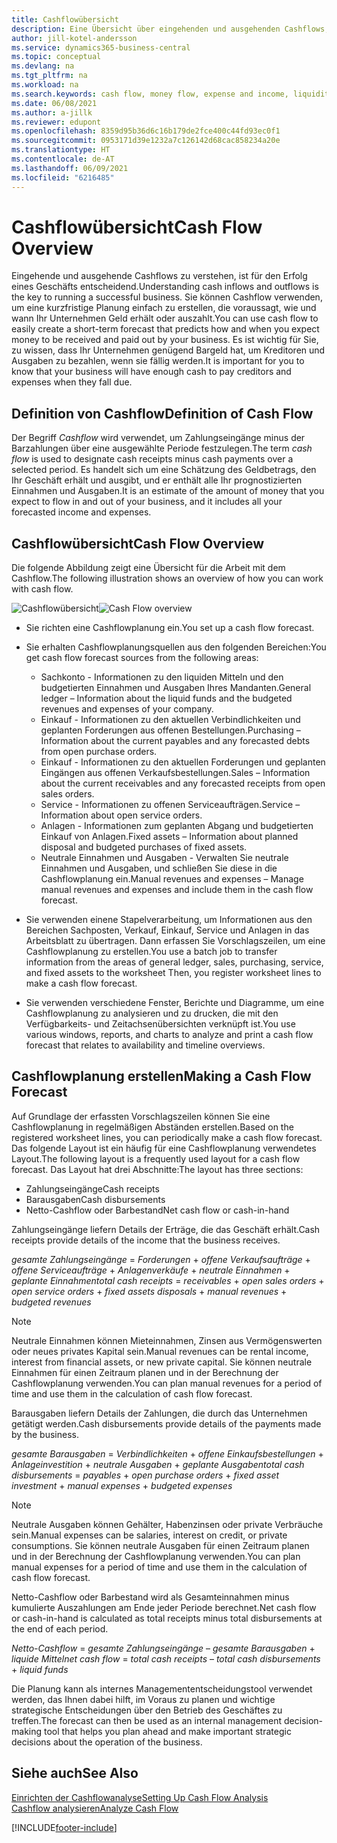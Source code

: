```yaml
---
title: Cashflowübersicht
description: Eine Übersicht über eingehenden und ausgehenden Cashflows, um den Erhalt und die Auszahlung von Geld vorherzusagen.
author: jill-kotel-andersson
ms.service: dynamics365-business-central
ms.topic: conceptual
ms.devlang: na
ms.tgt_pltfrm: na
ms.workload: na
ms.search.keywords: cash flow, money flow, expense and income, liquidity, cash receipts minus cash payments
ms.date: 06/08/2021
ms.author: a-jillk
ms.reviewer: edupont
ms.openlocfilehash: 8359d95b36d6c16b179de2fce400c44fd93ec0f1
ms.sourcegitcommit: 0953171d39e1232a7c126142d68cac858234a20e
ms.translationtype: HT
ms.contentlocale: de-AT
ms.lasthandoff: 06/09/2021
ms.locfileid: "6216485"
---
```

# <a name="cash-flow-overview"></a><span data-ttu-id="ba88d-103">Cashflowübersicht</span><span class="sxs-lookup"><span data-stu-id="ba88d-103">Cash Flow Overview</span></span>

<span data-ttu-id="ba88d-104">Eingehende und ausgehende Cashflows zu verstehen, ist für den Erfolg eines Geschäfts entscheidend.</span><span class="sxs-lookup"><span data-stu-id="ba88d-104">Understanding cash inflows and outflows is the key to running a successful business.</span></span> <span data-ttu-id="ba88d-105">Sie können Cashflow verwenden, um eine kurzfristige Planung einfach zu erstellen, die voraussagt, wie und wann Ihr Unternehmen Geld erhält oder auszahlt.</span><span class="sxs-lookup"><span data-stu-id="ba88d-105">You can use cash flow to easily create a short-term forecast that predicts how and when you expect money to be received and paid out by your business.</span></span> <span data-ttu-id="ba88d-106">Es ist wichtig für Sie, zu wissen, dass Ihr Unternehmen genügend Bargeld hat, um Kreditoren und Ausgaben zu bezahlen, wenn sie fällig werden.</span><span class="sxs-lookup"><span data-stu-id="ba88d-106">It is important for you to know that your business will have enough cash to pay creditors and expenses when they fall due.</span></span>

## <a name="definition-of-cash-flow"></a><span data-ttu-id="ba88d-107">Definition von Cashflow</span><span class="sxs-lookup"><span data-stu-id="ba88d-107">Definition of Cash Flow</span></span>

<span data-ttu-id="ba88d-108">Der Begriff *Cashflow* wird verwendet, um Zahlungseingänge minus der Barzahlungen über eine ausgewählte Periode festzulegen.</span><span class="sxs-lookup"><span data-stu-id="ba88d-108">The term *cash flow* is used to designate cash receipts minus cash payments over a selected period.</span></span> <span data-ttu-id="ba88d-109">Es handelt sich um eine Schätzung des Geldbetrags, den Ihr Geschäft erhält und ausgibt, und er enthält alle Ihr prognostizierten Einnahmen und Ausgaben.</span><span class="sxs-lookup"><span data-stu-id="ba88d-109">It is an estimate of the amount of money that you expect to flow in and out of your business, and it includes all your forecasted income and expenses.</span></span>

## <a name="cash-flow-overview"></a><span data-ttu-id="ba88d-110">Cashflowübersicht</span><span class="sxs-lookup"><span data-stu-id="ba88d-110">Cash Flow Overview</span></span>

<span data-ttu-id="ba88d-111">Die folgende Abbildung zeigt eine Übersicht für die Arbeit mit dem Cashflow.</span><span class="sxs-lookup"><span data-stu-id="ba88d-111">The following illustration shows an overview of how you can work with cash flow.</span></span>

<span data-ttu-id="ba88d-112">![Cashflowübersicht](media/finance_cash_flow_overview.png "Cashflowübersicht")</span><span class="sxs-lookup"><span data-stu-id="ba88d-112">![Cash Flow overview](media/finance_cash_flow_overview.png "Cash Flow overview")</span></span>

- <span data-ttu-id="ba88d-113">Sie richten eine Cashflowplanung ein.</span><span class="sxs-lookup"><span data-stu-id="ba88d-113">You set up a cash flow forecast.</span></span>  

- <span data-ttu-id="ba88d-114">Sie erhalten Cashflowplanungsquellen aus den folgenden Bereichen:</span><span class="sxs-lookup"><span data-stu-id="ba88d-114">You get cash flow forecast sources from the following areas:</span></span>  

  - <span data-ttu-id="ba88d-115">Sachkonto - Informationen zu den liquiden Mitteln und den budgetierten Einnahmen und Ausgaben Ihres Mandanten.</span><span class="sxs-lookup"><span data-stu-id="ba88d-115">General ledger – Information about the liquid funds and the budgeted revenues and expenses of your company.</span></span>  
  - <span data-ttu-id="ba88d-116">Einkauf - Informationen zu den aktuellen Verbindlichkeiten und geplanten Forderungen aus offenen Bestellungen.</span><span class="sxs-lookup"><span data-stu-id="ba88d-116">Purchasing – Information about the current payables and any forecasted debts from open purchase orders.</span></span>  
  - <span data-ttu-id="ba88d-117">Einkauf - Informationen zu den aktuellen Forderungen und geplanten Eingängen aus offenen Verkaufsbestellungen.</span><span class="sxs-lookup"><span data-stu-id="ba88d-117">Sales – Information about the current receivables and any forecasted receipts from open sales orders.</span></span>  
  - <span data-ttu-id="ba88d-118">Service - Informationen zu offenen Serviceaufträgen.</span><span class="sxs-lookup"><span data-stu-id="ba88d-118">Service – Information about open service orders.</span></span>  
  - <span data-ttu-id="ba88d-119">Anlagen - Informationen zum geplanten Abgang und budgetierten Einkauf von Anlagen.</span><span class="sxs-lookup"><span data-stu-id="ba88d-119">Fixed assets – Information about planned disposal and budgeted purchases of fixed assets.</span></span>  
  - <span data-ttu-id="ba88d-120">Neutrale Einnahmen und Ausgaben - Verwalten Sie neutrale Einnahmen und Ausgaben, und schließen Sie diese in die Cashflowplanung ein.</span><span class="sxs-lookup"><span data-stu-id="ba88d-120">Manual revenues and expenses – Manage manual revenues and expenses and include them in the cash flow forecast.</span></span>  
- <span data-ttu-id="ba88d-121">Sie verwenden einene Stapelverarbeitung, um Informationen aus den Bereichen Sachposten, Verkauf, Einkauf, Service und Anlagen in das Arbeitsblatt zu übertragen. Dann erfassen Sie Vorschlagszeilen, um eine Cashflowplanung zu erstellen.</span><span class="sxs-lookup"><span data-stu-id="ba88d-121">You use a batch job to transfer information from the areas of general ledger, sales, purchasing, service, and fixed assets to the worksheet Then, you register worksheet lines to make a cash flow forecast.</span></span>  
- <span data-ttu-id="ba88d-122">Sie verwenden verschiedene Fenster, Berichte und Diagramme, um eine Cashflowplanung zu analysieren und zu drucken, die mit den Verfügbarkeits- und Zeitachsenübersichten verknüpft ist.</span><span class="sxs-lookup"><span data-stu-id="ba88d-122">You use various windows, reports, and charts to analyze and print a cash flow forecast that relates to availability and timeline overviews.</span></span>  

## <a name="making-a-cash-flow-forecast"></a><span data-ttu-id="ba88d-123">Cashflowplanung erstellen</span><span class="sxs-lookup"><span data-stu-id="ba88d-123">Making a Cash Flow Forecast</span></span>

<span data-ttu-id="ba88d-124">Auf Grundlage der erfassten Vorschlagszeilen können Sie eine Cashflowplanung in regelmäßigen Abständen erstellen.</span><span class="sxs-lookup"><span data-stu-id="ba88d-124">Based on the registered worksheet lines, you can periodically make a cash flow forecast.</span></span> <span data-ttu-id="ba88d-125">Das folgende Layout ist ein häufig für eine Cashflowplanung verwendetes Layout.</span><span class="sxs-lookup"><span data-stu-id="ba88d-125">The following layout is a frequently used layout for a cash flow forecast.</span></span> <span data-ttu-id="ba88d-126">Das Layout hat drei Abschnitte:</span><span class="sxs-lookup"><span data-stu-id="ba88d-126">The layout has three sections:</span></span>

  - <span data-ttu-id="ba88d-127">Zahlungseingänge</span><span class="sxs-lookup"><span data-stu-id="ba88d-127">Cash receipts</span></span>  
  - <span data-ttu-id="ba88d-128">Barausgaben</span><span class="sxs-lookup"><span data-stu-id="ba88d-128">Cash disbursements</span></span>  
  - <span data-ttu-id="ba88d-129">Netto-Cashflow oder Barbestand</span><span class="sxs-lookup"><span data-stu-id="ba88d-129">Net cash flow or cash-in-hand</span></span>  

<span data-ttu-id="ba88d-130">Zahlungseingänge liefern Details der Erträge, die das Geschäft erhält.</span><span class="sxs-lookup"><span data-stu-id="ba88d-130">Cash receipts provide details of the income that the business receives.</span></span>

<span data-ttu-id="ba88d-131">*gesamte Zahlungseingänge* = *Forderungen* + *offene Verkaufsaufträge* + *offene Serviceaufträge* + *Anlagenverkäufe* + *neutrale Einnahmen* + *geplante Einnahmen*</span><span class="sxs-lookup"><span data-stu-id="ba88d-131">*total cash receipts* = *receivables* + *open sales orders* + *open service orders* + *fixed assets disposals* + *manual revenues* + *budgeted revenues*</span></span>

> [!NOTE]
> <span data-ttu-id="ba88d-132">Neutrale Einnahmen können Mieteinnahmen, Zinsen aus Vermögenswerten oder neues privates Kapital sein.</span><span class="sxs-lookup"><span data-stu-id="ba88d-132">Manual revenues can be rental income, interest from financial assets, or new private capital.</span></span> <span data-ttu-id="ba88d-133">Sie können neutrale Einnahmen für einen Zeitraum planen und in der Berechnung der Cashflowplanung verwenden.</span><span class="sxs-lookup"><span data-stu-id="ba88d-133">You can plan manual revenues for a period of time and use them in the calculation of cash flow forecast.</span></span>

<span data-ttu-id="ba88d-134">Barausgaben liefern Details der Zahlungen, die durch das Unternehmen getätigt werden.</span><span class="sxs-lookup"><span data-stu-id="ba88d-134">Cash disbursements provide details of the payments made by the business.</span></span>

<span data-ttu-id="ba88d-135">*gesamte Barausgaben* = *Verbindlichkeiten* + *offene Einkaufsbestellungen* + *Anlageinvestition* + *neutrale Ausgaben* + *geplante Ausgaben*</span><span class="sxs-lookup"><span data-stu-id="ba88d-135">*total cash disbursements* = *payables* + *open purchase orders* + *fixed asset investment* + *manual expenses* + *budgeted expenses*</span></span>

> [!NOTE]
> <span data-ttu-id="ba88d-136">Neutrale Ausgaben können Gehälter, Habenzinsen oder private Verbräuche sein.</span><span class="sxs-lookup"><span data-stu-id="ba88d-136">Manual expenses can be salaries, interest on credit, or private consumptions.</span></span> <span data-ttu-id="ba88d-137">Sie können neutrale Ausgaben für einen Zeitraum planen und in der Berechnung der Cashflowplanung verwenden.</span><span class="sxs-lookup"><span data-stu-id="ba88d-137">You can plan manual expenses for a period of time and use them in the calculation of cash flow forecast.</span></span>

<span data-ttu-id="ba88d-138">Netto-Cashflow oder Barbestand wird als Gesamteinnahmen minus kumulierte Auszahlungen am Ende jeder Periode berechnet.</span><span class="sxs-lookup"><span data-stu-id="ba88d-138">Net cash flow or cash-in-hand is calculated as total receipts minus total disbursements at the end of each period.</span></span>

<span data-ttu-id="ba88d-139">*Netto-Cashflow* = *gesamte Zahlungseingänge* – *gesamte Barausgaben* + *liquide Mittel*</span><span class="sxs-lookup"><span data-stu-id="ba88d-139">*net cash flow* = *total cash receipts* – *total cash disbursements* + *liquid funds*</span></span>

<span data-ttu-id="ba88d-140">Die Planung kann als internes Managemententscheidungstool verwendet werden, das Ihnen dabei hilft, im Voraus zu planen und wichtige strategische Entscheidungen über den Betrieb des Geschäftes zu treffen.</span><span class="sxs-lookup"><span data-stu-id="ba88d-140">The forecast can then be used as an internal management decision-making tool that helps you plan ahead and make important strategic decisions about the operation of the business.</span></span>

## <a name="see-also"></a><span data-ttu-id="ba88d-141">Siehe auch</span><span class="sxs-lookup"><span data-stu-id="ba88d-141">See Also</span></span>
[<span data-ttu-id="ba88d-142">Einrichten der Cashflowanalyse</span><span class="sxs-lookup"><span data-stu-id="ba88d-142">Setting Up Cash Flow Analysis</span></span>](finance-setup-cash-flow-analyses.md)  
[<span data-ttu-id="ba88d-143">Cashflow analysieren</span><span class="sxs-lookup"><span data-stu-id="ba88d-143">Analyze Cash Flow</span></span>](finance-analyze-cash-flow.md)

[!INCLUDE[footer-include](includes/footer-banner.md)]
